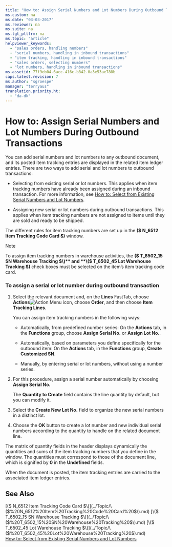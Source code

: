 ```yaml
---
title: "How to: Assign Serial Numbers and Lot Numbers During Outbound Transactions"
ms.custom: na
ms.date: "03-03-2017"
ms.reviewer: na
ms.suite: na
ms.tgt_pltfrm: na
ms.topic: "article"
helpviewer_keywords: 
  - "sales orders, handling numbers"
  - "serial numbers, handling in inbound transactions"
  - "item tracking, handling in inbound transactions"
  - "sales orders, selecting numbers"
  - "lot numbers, handling in inbound transactions"
ms.assetid: 77f9eb04-6acc-416c-b842-0a3e53ae788b
caps.latest.revision: 7
ms.author: "sgroespe"
manager: "terryaus"
translation.priority.ht: 
  - "da-dk"
---
```

# How to: Assign Serial Numbers and Lot Numbers During Outbound Transactions
You can add serial numbers and lot numbers to any outbound document, and its posted item tracking entries are displayed in the related item ledger entries. There are two ways to add serial and lot numbers to outbound transactions:  
  
-   Selecting from existing serial or lot numbers. This applies when item tracking numbers have already been assigned during an inbound transaction. For more information, see [How to: Select from Existing Serial Numbers and Lot Numbers](../DesignAndEngineering/how-to-select-from-existing-serial-numbers-and-lot-numbers.md).  
  
-   Assigning new serial or lot numbers during outbound transactions. This applies when item tracking numbers are not assigned to items until they are sold and ready to be shipped.  
  
 The different rules for item tracking numbers are set up in the **\($ N\_6512 Item Tracking Code Card $\)** window.  
  
> [!NOTE]  
>  To assign item tracking numbers in warehouse activities, the **\($ T\_6502\_15 SN Warehouse Tracking $\)** and **\($ T\_6502\_45 Lot Warehouse Tracking $\)** check boxes must be selected on the item’s item tracking code card.  
  
### To assign a serial or lot number during outbound transaction  
  
1.  Select the relevant document and, on the **Lines** FastTab, choose **Actions**![Action Menu icon](../DesignAndEngineering/media/actionmenuicon.png "actionMenuIcon"), choose **Order**, and then choose **Item Tracking Lines**.  
  
     You can assign item tracking numbers in the following ways:  
  
    -   Automatically, from predefined number series: On the **Actions** tab, in the **Functions** group, choose **Assign Serial No.** or **Assign Lot No.**.  
  
    -   Automatically, based on parameters you define specifically for the outbound item: On the **Actions** tab, in the **Functions** group, **Create Customized SN**.  
  
    -   Manually, by entering serial or lot numbers, without using a number series.  
  
2.  For this procedure, assign a serial number automatically by choosing **Assign Serial No.**  
  
     The **Quantity to Create** field contains the line quantity by default, but you can modify it.  
  
3.  Select the **Create New Lot No.** field to organize the new serial numbers in a distinct lot.  
  
4.  Choose the **OK** button to create a lot number and new individual serial numbers according to the quantity to handle on the related document line.  
  
 The matrix of quantity fields in the header displays dynamically the quantities and sums of the item tracking numbers that you define in the window. The quantities must correspond to those of the document line, which is signified by **0** in the **Undefined** fields.  
  
 When the document is posted, the item tracking entries are carried to the associated item ledger entries.  
  
## See Also  
 [\($ N\_6512 Item Tracking Code Card $\)](../Topic/\($%20N_6512%20Item%20Tracking%20Code%20Card%20$\).md)   
 [\($ T\_6502\_15 SN Warehouse Tracking $\)](../Topic/\($%20T_6502_15%20SN%20Warehouse%20Tracking%20$\).md)   
 [\($ T\_6502\_45 Lot Warehouse Tracking $\)](../Topic/\($%20T_6502_45%20Lot%20Warehouse%20Tracking%20$\).md)   
 [How to: Select from Existing Serial Numbers and Lot Numbers](../DesignAndEngineering/how-to-select-from-existing-serial-numbers-and-lot-numbers.md)